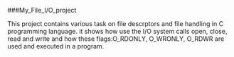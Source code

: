 ###My_File_I/O_project



This project contains various task on file descrptors and file handling in C programming language. it shows how  use the I/O system calls open, close, read and write and how these flags:O_RDONLY, O_WRONLY, O_RDWR  are used and executed in a program.
